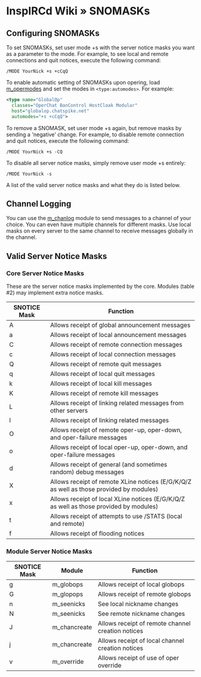 # InspIRCd Wiki &raquo; SNOMASKs

## Configuring SNOMASKs

To set SNOMASKs, set user mode +s with the server notice masks you want as a parameter to the mode.
For example, to see local and remote connections and quit notices, execute the following command:

`/MODE YourNick +s +cCqQ`

To enable automatic setting of SNOMASKs upon opering, load [m_opermodes](https://github.com/inspircd/wiki/blob/master/Modules/opermodes.md)
and set the modes in `<type:automodes>`. For example:

```XML
<type name="GlobalOp" 
  classes="OperChat BanControl HostCloak Modular" 
  host="globalop.chatspike.net" 
  automodes="+s +cCqQ">
```

To remove a SNOMASK, set user mode +s again, but remove masks by sending a 'negative' change. For
example, to disable remote connection and quit notices, execute the following command:

`/MODE YourNick +s -CQ`

To disable all server notice masks, simply remove user mode +s entirely:

`/MODE YourNick -s`

A list of the valid server notice masks and what they do is listed below. 

## Channel Logging

You can use the [m_chanlog](https://github.com/inspircd/wiki/blob/master/Modules/chanlog.md) module
to send messages to a channel of your choice. You can even have multiple channels for different
masks. Use local masks on every server to the same channel to receive messages globally in the
channel.

## Valid Server Notice Masks

### Core Server Notice Masks

These are the server notice masks implemented by the core. Modules (table #2) may implement extra
notice masks.


SNOTICE Mask | Function
------------ | --------
A            | Allows receipt of global announcement messages
a            | Allows receipt of local announcement messages 
C            | Allows receipt of remote connection messages
c            | Allows receipt of local connection messages
Q            | Allows receipt of remote quit messages 
q            | Allows receipt of local quit messages 
k            | Allows receipt of local kill messages
K            | Allows receipt of remote kill messages
L            | Allows receipt of linking related messages from other servers
l            | Allows receipt of linking related messages 
O            | Allows receipt of remote oper-up, oper-down, and oper-failure messages 
o            | Allows receipt of local oper-up, oper-down, and oper-failure messages 
d            | Allows receipt of general (and sometimes random) debug messages 
X            | Allows receipt of remote XLine notices (E/G/K/Q/Z as well as those provided by modules)
x            | Allows receipt of local XLine notices (E/G/K/Q/Z as well as those provided by modules) 
t            | Allows receipt of attempts to use /STATS (local and remote)
f            | Allows receipt of flooding notices

### Module Server Notice Masks

SNOTICE Mask | Module       | Function
------------ | ------------ | -------- 
g            | m_globops    | Allows receipt of local globops 
G            | m_glopops    | Allows receipt of remote globops 
n            | m_seenicks   | See local nickname changes 
N            | m_seenicks   | See remote nickname changes 
J            | m_chancreate | Allows receipt of remote channel creation notices 
j            | m_chancreate | Allows receipt of local channel creation notices 
v            | m_override   | Allows receipt of use of oper override
